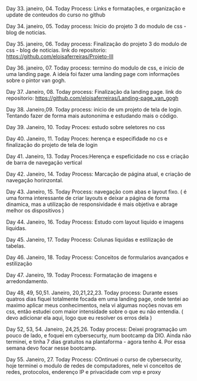 
Day 33. janeiro, 04.
Today Process: Links e formatações, e organização e update de conteudos do curso no github

Day 34. janeiro, 05.
Today process: Inicio do projeto 3 do modulo de css - blog de noticias. 

Day 35. janeiro, 06.
Today process: Finalização do  projeto 3 do modulo de css - blog de noticias. 
link do repositorio: https://github.com/eloisaferreiras/Projeto-III

Day 36. janeiro, 07. 
Today process: termino do modulo de css, e inicio de uma landing page. A ideia foi fazer uma landing page com informações sobre o pintor van gogh. 

Day 37. Janeiro, 08.
Today process: Finalização da landing page. 
link do repositorio: https://github.com/eloisaferreiras/Landing-page_van_gogh

Day 38. Janeiro,09.
Today process: inicio de um projeto de tela de login. Tentando fazer de forma mais autononima e estudando mais o código.

Day 39. Janeiro, 10.
Today Proces: estudo sobre seletores no css

Day 40. Janeiro, 11.
Today Proces: herença e especifidade no cs e finalização do projeto de tela de login 

Day 41. Janeiro, 13.
Today Proces:Herença e espeficidade no css e criação de barra de navegação vertical 

Day 42. Janeiro, 14. 
Today Process: Marcação de página atual, e criação de navegação horinzontal.

Day 43. Janeiro, 15. 
Today Process: navegação com abas e layout fixo. ( é uma forma interessante de criar layouts e deixar a página de forma dinamica, mas a utilização de responsividade é mais objetiva e abrage melhor os dispositivos ) 

Day 44. Janeiro, 16.
Today Process: Estudo com layout liquido e imagens liquidas.

Day 45. Janeiro, 17.
Today Process: Colunas liquidas e estilização de tabelas.

Day 46. Janeiro, 18. 
Today Process: Conceitos de formularios avançados e estilização 

Day 47. Janeiro, 19.
Today Process: Formatação de imagens e arredondamento.

Day 48, 49, 50,51. Janeiro, 20,21,22,23.
Today process: Durante esses quatros dias fiquei totalmente focada em uma landing page, onde tentei ao maximo aplicar meus conhecimentos, nela vi algumas noções novas em css, então estudei com maior intensidade sobre o que eu não entendia. ( devo adicionar ela aqui, logo que eu resolver os erros dela ) 

Day 52, 53, 54. Janeiro, 24,25,26. 
Today process: Deixei programação um pouco de lado, e foquei em cybersecurty, num bootcamp da DIO. Ainda não terminei, e tinha 7 dias gratuitos na plantaforma - agora tenho 4. Por essa semana devo focar nesse bootcamp. 

Day 55. Janeiro, 27. 
Today Process: COntinuei o curso de cybersecurity, hoje terminei o modulo de redes de computadores, nele vi conceitos de redes, protocolos, enderenço IP e privacidade com vnp e proxy
